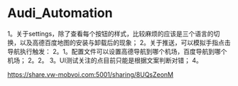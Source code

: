 # Audi_Automation

1。关于settings，除了查看每个按钮的样式，比较麻烦的应该是三个语言的切换，以及高德百度地图的安装与卸载后的现象；
2。关于推送，可以模拟手指点击导航执行触发：
2。1。配置文件可以设置高德导航到哪个机场，百度导航到哪个机场；
2。2。
3。UI测试关注的点目前只能是根据文案判断对错；
4。

https://share.vw-mobvoi.com:5001/sharing/8UQsZeonM
